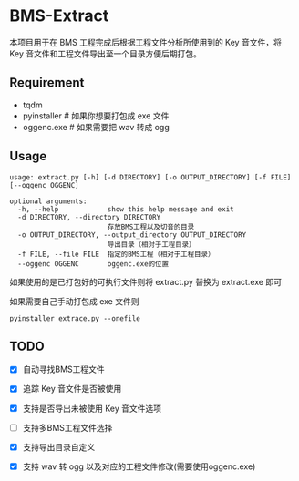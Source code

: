# BMS-Extract

本项目用于在 BMS 工程完成后根据工程文件分析所使用到的 Key 音文件，将 Key 音文件和工程文件导出至一个目录方便后期打包。

## Requirement
- tqdm
- pyinstaller # 如果你想要打包成 exe 文件
- oggenc.exe # 如果需要把 wav 转成 ogg

## Usage
```
usage: extract.py [-h] [-d DIRECTORY] [-o OUTPUT_DIRECTORY] [-f FILE] [--oggenc OGGENC]

optional arguments:
  -h, --help            show this help message and exit
  -d DIRECTORY, --directory DIRECTORY
                        存放BMS工程以及切音的目录
  -o OUTPUT_DIRECTORY, --output_directory OUTPUT_DIRECTORY
                        导出目录（相对于工程目录）
  -f FILE, --file FILE  指定的BMS工程（相对于工程目录）
  --oggenc OGGENC       oggenc.exe的位置
```
如果使用的是已打包好的可执行文件则将 extract.py 替换为 extract.exe 即可

如果需要自己手动打包成 exe 文件则
```
pyinstaller extrace.py --onefile
```


## TODO
- [x] 自动寻找BMS工程文件
- [x] 追踪 Key 音文件是否被使用
- [x] 支持是否导出未被使用 Key 音文件选项
- [ ] 支持多BMS工程文件选择
- [x] 支持导出目录自定义
- [x] 支持 wav 转 ogg 以及对应的工程文件修改(需要使用oggenc.exe)
  